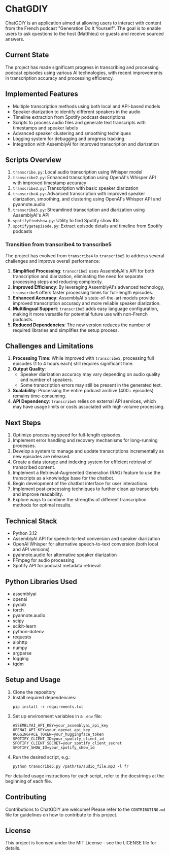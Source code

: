 # ChatGDIY

ChatGDIY is an application aimed at allowing users to interact with content from the French podcast "Generation Do It Yourself". The goal is to enable users to ask questions to the host (Matthieu) or guests and receive sourced answers.

## Current State

The project has made significant progress in transcribing and processing podcast episodes using various AI technologies, with recent improvements in transcription accuracy and processing efficiency.

## Implemented Features

* Multiple transcription methods using both local and API-based models
* Speaker diarization to identify different speakers in the audio
* Timeline extraction from Spotify podcast descriptions
* Scripts to process audio files and generate text transcripts with timestamps and speaker labels
* Advanced speaker clustering and smoothing techniques
* Logging system for debugging and progress tracking
* Integration with AssemblyAI for improved transcription and diarization

## Scripts Overview

1. `transcribe.py`: Local audio transcription using Whisper model
2. `transcribe2.py`: Enhanced transcription using OpenAI's Whisper API with improved timestamp accuracy
3. `transcribe3.py`: Transcription with basic speaker diarization
4. `transcribe4.py`: Advanced transcription with improved speaker diarization, smoothing, and clustering using OpenAI's Whisper API and pyannote.audio
5. `transcribe5.py`: Streamlined transcription and diarization using AssemblyAI's API
6. `spotifyfindshow.py`: Utility to find Spotify show IDs
7. `spotifygetepisode.py`: Extract episode details and timeline from Spotify podcasts

### Transition from transcribe4 to transcribe5

The project has evolved from `transcribe4` to `transcribe5` to address several challenges and improve overall performance:

1. **Simplified Processing**: `transcribe5` uses AssemblyAI's API for both transcription and diarization, eliminating the need for separate processing steps and reducing complexity.
2. **Improved Efficiency**: By leveraging AssemblyAI's advanced technology, `transcribe5` offers faster processing times for full-length episodes.
3. **Enhanced Accuracy**: AssemblyAI's state-of-the-art models provide improved transcription accuracy and more reliable speaker diarization.
4. **Multilingual Support**: `transcribe5` adds easy language configuration, making it more versatile for potential future use with non-French podcasts.
5. **Reduced Dependencies**: The new version reduces the number of required libraries and simplifies the setup process.

## Challenges and Limitations

1. **Processing Time**: While improved with `transcribe5`, processing full episodes (1 to 4 hours each) still requires significant time.
2. **Output Quality**:
   * Speaker diarization accuracy may vary depending on audio quality and number of speakers.
   * Some transcription errors may still be present in the generated text.
3. **Scalability**: Processing the entire podcast archive (400+ episodes) remains time-consuming.
4. **API Dependency**: `transcribe5` relies on external API services, which may have usage limits or costs associated with high-volume processing.

## Next Steps

1. Optimize processing speed for full-length episodes.
2. Implement error handling and recovery mechanisms for long-running processes.
3. Develop a system to manage and update transcriptions incrementally as new episodes are released.
4. Create a data storage and indexing system for efficient retrieval of transcribed content.
5. Implement a Retrieval-Augmented Generation (RAG) feature to use the transcripts as a knowledge base for the chatbot.
6. Begin development of the chatbot interface for user interactions.
7. Implement post-processing techniques to further clean up transcripts and improve readability.
8. Explore ways to combine the strengths of different transcription methods for optimal results.

## Technical Stack

* Python 3.12
* AssemblyAI API for speech-to-text conversion and speaker diarization
* OpenAI Whisper for alternative speech-to-text conversion (both local and API versions)
* pyannote.audio for alternative speaker diarization
* FFmpeg for audio processing
* Spotify API for podcast metadata retrieval

## Python Libraries Used

* assemblyai
* openai
* pydub
* torch
* pyannote.audio
* scipy
* scikit-learn
* python-dotenv
* requests
* aiohttp
* numpy
* argparse
* logging
* tqdm

## Setup and Usage

1. Clone the repository
2. Install required dependencies:
   ```
   pip install -r requirements.txt
   ```
3. Set up environment variables in a `.env` file:
   ```
   ASSEMBLYAI_API_KEY=your_assemblyai_api_key
   OPENAI_API_KEY=your_openai_api_key
   HUGGINGFACE_TOKEN=your_huggingface_token
   SPOTIFY_CLIENT_ID=your_spotify_client_id
   SPOTIFY_CLIENT_SECRET=your_spotify_client_secret
   SPOTIFY_SHOW_ID=your_spotify_show_id
   ```
4. Run the desired script, e.g.:
   ```
   python transcribe5.py /path/to/audio_file.mp3 -l fr
   ```

For detailed usage instructions for each script, refer to the docstrings at the beginning of each file.

## Contributing

Contributions to ChatGDIY are welcome! Please refer to the `CONTRIBUTING.md` file for guidelines on how to contribute to this project.

## License

This project is licensed under the MIT License - see the LICENSE file for details.
